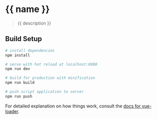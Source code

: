 # {{ name }}

> {{ description }}

## Build Setup

``` bash
# install dependencies
npm install

# serve with hot reload at localhost:8080
npm run dev

# build for production with minification
npm run build

# push script application to server
npm run push
```

For detailed explanation on how things work, consult the [docs for vue-loader](http://vuejs.github.io/vue-loader).
